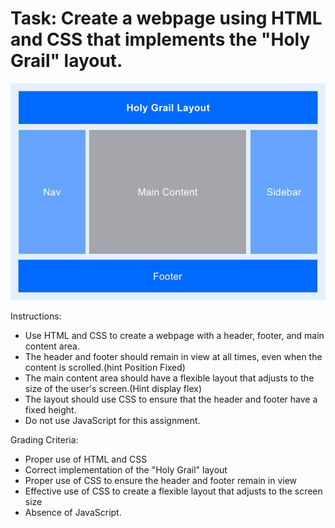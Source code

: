 <h1>Task: Create a webpage using HTML and CSS that implements the "Holy Grail" layout.</h1>
<img src="holyGrailLayout.jpg">
<p>Instructions:</p>
<ul>
  <li>Use HTML and CSS to create a webpage with a header, footer, and main content area.</li>
  <li>The header and footer should remain in view at all times, even when the content is scrolled.(hint Position Fixed)</li>
  <li>The main content area should have a flexible layout that adjusts to the size of the user's screen.(Hint display flex)</li>
  <li>The layout should use CSS to ensure that the header and footer have a fixed height.</li>
  <li>Do not use JavaScript for this assignment.</li>
</ul>
<p>Grading Criteria:</p>
<ul>
  <li>Proper use of HTML and CSS</li>
  <li>Correct implementation of the "Holy Grail" layout</li>
  <li>Proper use of CSS to ensure the header and footer remain in view</li>
  <li>Effective use of CSS to create a flexible layout that adjusts to the screen size</li>
  <li>Absence of JavaScript.</li>
</ul>
